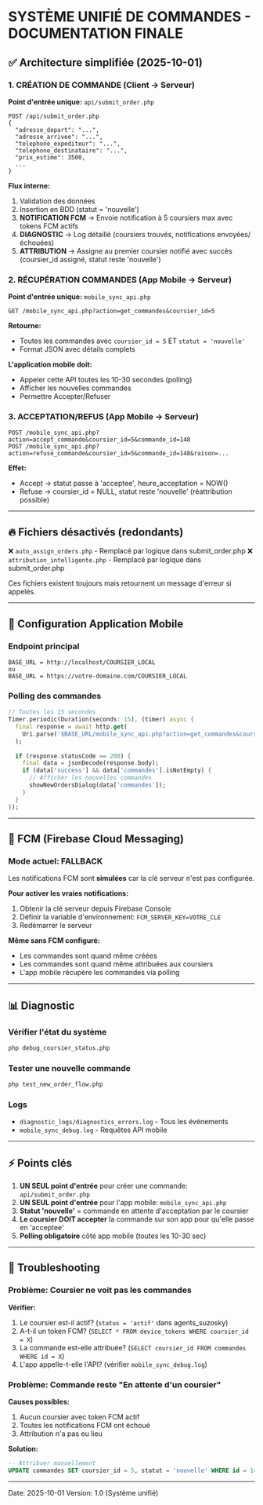 # SYSTÈME UNIFIÉ DE COMMANDES - DOCUMENTATION FINALE

## ✅ Architecture simplifiée (2025-10-01)

### 1. CRÉATION DE COMMANDE (Client → Serveur)

**Point d'entrée unique:** `api/submit_order.php`

```
POST /api/submit_order.php
{
  "adresse_depart": "...",
  "adresse_arrivee": "...",
  "telephone_expediteur": "...",
  "telephone_destinataire": "...",
  "prix_estime": 3500,
  ...
}
```

**Flux interne:**
1. Validation des données
2. Insertion en BDD (statut = 'nouvelle')
3. **NOTIFICATION FCM** → Envoie notification à 5 coursiers max avec tokens FCM actifs
4. **DIAGNOSTIC** → Log détaillé (coursiers trouvés, notifications envoyées/échouées)
5. **ATTRIBUTION** → Assigne au premier coursier notifié avec succès (coursier_id assigné, statut reste 'nouvelle')

### 2. RÉCUPÉRATION COMMANDES (App Mobile → Serveur)

**Point d'entrée unique:** `mobile_sync_api.php`

```
GET /mobile_sync_api.php?action=get_commandes&coursier_id=5
```

**Retourne:**
- Toutes les commandes avec `coursier_id = 5` ET `statut = 'nouvelle'`
- Format JSON avec détails complets

**L'application mobile doit:**
- Appeler cette API toutes les 10-30 secondes (polling)
- Afficher les nouvelles commandes
- Permettre Accepter/Refuser

### 3. ACCEPTATION/REFUS (App Mobile → Serveur)

```
POST /mobile_sync_api.php?action=accept_commande&coursier_id=5&commande_id=148
POST /mobile_sync_api.php?action=refuse_commande&coursier_id=5&commande_id=148&raison=...
```

**Effet:**
- Accept → statut passe à 'acceptee', heure_acceptation = NOW()
- Refuse → coursier_id = NULL, statut reste 'nouvelle' (réattribution possible)

---

## 🔥 Fichiers désactivés (redondants)

❌ `auto_assign_orders.php` - Remplacé par logique dans submit_order.php
❌ `attribution_intelligente.php` - Remplacé par logique dans submit_order.php

Ces fichiers existent toujours mais retournent un message d'erreur si appelés.

---

## 📱 Configuration Application Mobile

### Endpoint principal
```
BASE_URL = http://localhost/COURSIER_LOCAL
ou
BASE_URL = https://votre-domaine.com/COURSIER_LOCAL
```

### Polling des commandes
```dart
// Toutes les 15 secondes
Timer.periodic(Duration(seconds: 15), (timer) async {
  final response = await http.get(
    Uri.parse('$BASE_URL/mobile_sync_api.php?action=get_commandes&coursier_id=$coursierId')
  );
  
  if (response.statusCode == 200) {
    final data = jsonDecode(response.body);
    if (data['success'] && data['commandes'].isNotEmpty) {
      // Afficher les nouvelles commandes
      showNewOrdersDialog(data['commandes']);
    }
  }
});
```

---

## 🔧 FCM (Firebase Cloud Messaging)

### Mode actuel: FALLBACK
Les notifications FCM sont **simulées** car la clé serveur n'est pas configurée.

**Pour activer les vraies notifications:**
1. Obtenir la clé serveur depuis Firebase Console
2. Définir la variable d'environnement: `FCM_SERVER_KEY=VOTRE_CLE`
3. Redémarrer le serveur

**Même sans FCM configuré:**
- Les commandes sont quand même créées
- Les commandes sont quand même attribuées aux coursiers
- L'app mobile récupère les commandes via polling

---

## 📊 Diagnostic

### Vérifier l'état du système
```bash
php debug_coursier_status.php
```

### Tester une nouvelle commande
```bash
php test_new_order_flow.php
```

### Logs
- `diagnostic_logs/diagnostics_errors.log` - Tous les événements
- `mobile_sync_debug.log` - Requêtes API mobile

---

## ⚡ Points clés

1. **UN SEUL point d'entrée** pour créer une commande: `api/submit_order.php`
2. **UN SEUL point d'entrée** pour l'app mobile: `mobile_sync_api.php`
3. **Statut 'nouvelle'** = commande en attente d'acceptation par le coursier
4. **Le coursier DOIT accepter** la commande sur son app pour qu'elle passe en 'acceptee'
5. **Polling obligatoire** côté app mobile (toutes les 10-30 sec)

---

## 🐛 Troubleshooting

### Problème: Coursier ne voit pas les commandes
**Vérifier:**
1. Le coursier est-il actif? (`status = 'actif'` dans agents_suzosky)
2. A-t-il un token FCM? (`SELECT * FROM device_tokens WHERE coursier_id = X`)
3. La commande est-elle attribuée? (`SELECT coursier_id FROM commandes WHERE id = X`)
4. L'app appelle-t-elle l'API? (vérifier `mobile_sync_debug.log`)

### Problème: Commande reste "En attente d'un coursier"
**Causes possibles:**
1. Aucun coursier avec token FCM actif
2. Toutes les notifications FCM ont échoué
3. Attribution n'a pas eu lieu

**Solution:**
```sql
-- Attribuer manuellement
UPDATE commandes SET coursier_id = 5, statut = 'nouvelle' WHERE id = 148;
```

---

Date: 2025-10-01
Version: 1.0 (Système unifié)
